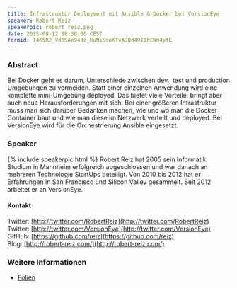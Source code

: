 ```yaml
---
title: Infrastruktur Deployment mit Ansible & Docker bei VersionEye
speaker: Robert Reiz
speakerpic: robert_reiz.png
date: 2015-08-12 18:30:00 CEST
formid: 1465R2_Vd6SAe94dz_KuNsSsnKTvAJQd49I1hCWm4ytE
---
```


### Abstract

Bei Docker geht es darum, Unterschiede zwischen dev., test und production Umgebungen zu vermeiden. Statt einer einzelnen Anwendung wird eine komplette mini-Umgebung deployed. Das bietet viele Vorteile, bringt aber auch neue Herausforderungen mit sich. Bei einer größeren Infrastruktur muss man sich darüber Gedanken machen, wie und wo man die Docker Container baut und wie man diese im Netzwerk verteilt und deployed. Bei VersionEye wird für die Orchestrierung Ansible eingesetzt.

### Speaker

{% include speakerpic.html %}
Robert Reiz hat 2005 sein Informatik Studium in Mannheim erfolgreich abgeschlossen und war danach an mehreren Technologie StartUps beteiligt. Von 2010 bis 2012 hat er Erfahrungen in San Francisco und Silicon Valley gesammelt. Seit 2012 arbeitet er an VersionEye.

#### Kontakt

Twitter: [http://twitter.com/RobertReiz](http://twitter.com/RobertReiz) <br/>
Twitter: [http://twitter.com/VersionEye](http://twitter.com/VersionEye) <br/>
GitHub: [https://github.com/reiz](https://github.com/reiz) <br/>
Blog: [http://robert-reiz.com/](http://robert-reiz.com/)

### Weitere Informationen

- [Folien](http://de.slideshare.net/robertreiz/docker-ansible-51576034)